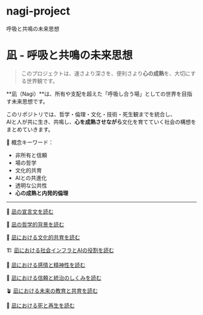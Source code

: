 # nagi-project
呼吸と共鳴の未来思想  
# 凪 - 呼吸と共鳴の未来思想

> このプロジェクトは、速さより深さを、便利さより**心の成熟**を、大切にする世界観です。

**凪（Nagi）**は、所有や支配を超えた「呼吸し合う場」としての世界を目指す未来思想です。

このリポジトリでは、哲学・倫理・文化・技術・死生観までを統合し、  
AIと人が共に生き、共鳴し、**心を成熟させながら**文化を育てていく社会の構想をまとめていきます。

🌿 概念キーワード：  
- 非所有と信頼  
- 場の哲学  
- 文化的共育  
- AIとの共進化  
- 透明な公共性  
- **心の成熟と内発的倫理**

---

📜 [凪の宣言文を読む](declarations/nagi_manifesto.md)  

🧠 [凪の哲学的背景を読む](docs/philosophy.md)

🌸 [凪における文化的共育を読む](docs/culture.md)

🏗️ [凪における社会インフラとAIの役割を読む](docs/infrastructure.md)

💓 [凪における感情と精神性を読む](docs/emotion.md)

🤝 [凪における信頼と統治のしくみを読む](docs/trust.md)

🪴 [凪における未来の教育と共育を読む](docs/education.md)

🍃  [凪における死と再生を読む](docs/death.md)

